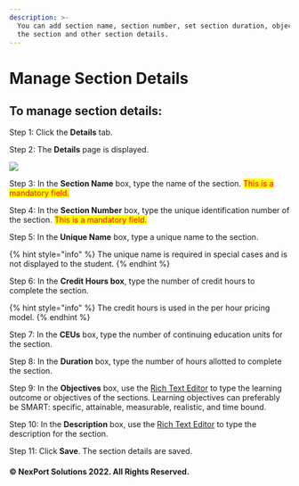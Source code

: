 ```yaml
---
description: >-
  You can add section name, section number, set section duration, objective of
  the section and other section details.
---
```


# Manage Section Details

## To manage section details:

Step 1:  Click the **Details** tab.

Step 2:  The **Details** page is displayed.

![](https://www.nexportcampus.com/Content/Guides/aweb/Content/Resources/Images/GT\_Sections/Details\_550x403.png)

Step 3:  In the **Section Name** box, type the name of the section. <mark style="color:red;background-color:yellow;">This is a mandatory field.</mark>

Step 4:  In the **Section Number** box, type the unique identification number of the section.  <mark style="color:red;background-color:yellow;">This is a mandatory field.</mark>

Step 5:  In the **Unique Name** box, type a unique name to the section.

{% hint style="info" %}
The unique name is required in special cases and is not displayed to the student.
{% endhint %}

Step 6:  In the **Credit Hours box**, type the number of credit hours to complete the section.

{% hint style="info" %}
The credit hours is used in the per hour pricing model.
{% endhint %}

Step 7:  In the **CEUs** box, type the number of continuing education units for the section.

Step 8:  In the **Duration** box, type the number of hours allotted to complete the section.

Step 9:  In the **Objectives** box, use the [Rich Text Editor](https://www.nexportcampus.com/Content/Guides/aweb/Content/Get\_Started/Use\_the\_Rich\_Text\_Editor.htm) to type the learning outcome or objectives of the sections. Learning objectives can preferably be SMART: specific, attainable, measurable, realistic, and time bound.

Step 10:  In the **Description** box, use the [Rich Text Editor](https://www.nexportcampus.com/Content/Guides/aweb/Content/Get\_Started/Use\_the\_Rich\_Text\_Editor.htm) to type the description for the section.

Step 11:  Click **Save**.  The section details are saved.

#### &#x20;© NexPort Solutions 2022. All Rights Reserved.
